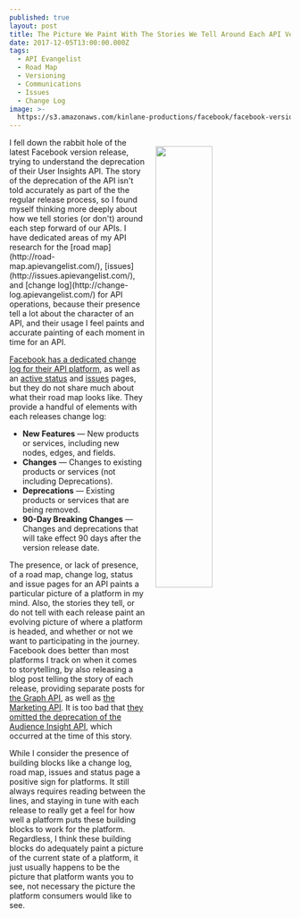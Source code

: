 ```yaml
---
published: true
layout: post
title: The Picture We Paint With The Stories We Tell Around Each API Version Release
date: 2017-12-05T13:00:00.000Z
tags:
  - API Evangelist
  - Road Map
  - Versioning
  - Communications
  - Issues
  - Change Log
image: >-
  https://s3.amazonaws.com/kinlane-productions/facebook/facebook-version-211-release.png
---
```

<p><img src="https://s3.amazonaws.com/kinlane-productions/facebook/facebook-version-211-release.png" align="right" width="45%" style="padding: 15px;" /></p>I fell down the rabbit hole of the latest Facebook version release, trying to understand the deprecation of their User Insights API. The story of the deprecation of the API isn't told accurately as part of the the regular release process, so I found myself thinking more deeply about how we tell stories (or don't) around each step forward of our APIs. I have dedicated areas of my API research for the [road map](http://road-map.apievangelist.com/), [issues](http://issues.apievangelist.com/), and [change log](http://change-log.apievangelist.com/) for API operations, because their presence tell a lot about the character of an API, and their usage I feel paints and accurate painting of each moment in time for an API. 

[Facebook has a dedicated change log for their API platform](https://developers.facebook.com/docs/graph-api/changelog), as well as an [active status](https://developers.facebook.com/status/dashboard/) and [issues](https://developers.facebook.com/status/issues/) pages, but they do not share much about what their road map looks like. They provide a handful of elements with each releases change log:

- **New Features** — New products or services, including new nodes, edges, and fields.
- **Changes** — Changes to existing products or services (not including Deprecations).
- **Deprecations** — Existing products or services that are being removed.
- **90-Day Breaking Changes** — Changes and deprecations that will take effect 90 days after the version release date.

The presence, or lack of presence, of a road map, change log, status and issue pages for an API paints a particular picture of a platform in my mind. Also, the stories they tell, or do not tell with each release paint an evolving picture of where a platform is headed, and whether or not we want to participating in the journey. Facebook does better than most platforms I track on when it comes to storytelling, by also releasing a blog post telling the story of each release, providing separate posts for [the Graph API](https://developers.facebook.com/blog/post/2017/11/07/graphapi-v2.11/), as well as [the Marketing API](https://developers.facebook.com/ads/blog/post/2017/11/07/marketing-api-v211/). It is too bad that [they omitted the deprecation of the Audience Insight API](https://developers.facebook.com/ads/blog/post/2017/11/07/marketing-api-v211/), which occurred at the time of this story.

While I consider the presence of building blocks like a change log, road map, issues and status page a positive sign for platforms. It still always requires reading between the lines, and staying in tune with each release to really get a feel for how well a platform puts these building blocks to work for the platform. Regardless, I think these building blocks do adequately paint a picture of the current state of a platform, it just usually happens to be the picture that platform wants you to see, not necessary the picture the platform consumers would like to see.
